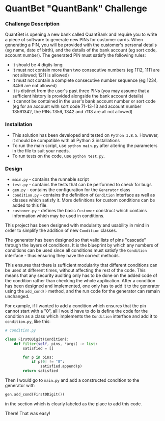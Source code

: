 # QuantBet "QuantBank" Challenge

### Challenge Description

QuantBet is opening a new bank called QuantBank and require you to write a piece of software to generate new PINs for
customer cards. When generating a PIN, you will be provided with the customer's personal details (eg name, date of
birth), and the details of the bank account (eg sort code, account number). The generated PIN must satisfy the following
rules:

- It should be 4 digits long
- It must not contain more than two consecutive numbers (eg 1112, 1111 are not allowed; 1211 is allowed)
- It must not contain a complete consecutive number sequence (eg 1234, 3456 are not allowed)
- It is distinct from the user's past three PINs (you may assume that a sufficient history is provided alongside the
  bank account details)
- It cannot be contained in the user's bank account number or sort code (eg for an account with sort code 71-13-13 and
  account number 13561342, the PINs 1356, 1342 and 7113 are all not allowed)

### Installation

- This solution has been developed and tested on `Python 3.8.5`. However, it should be compatible with all Python 3
  installations
- To run the main script, use `python main.py` after altering the parameters in the file to suit your needs.
- To run tests on the code, use `python test.py`.

### Design

- `main.py` - contains the runnable script
- `test.py` - contains the tests that can be performed to check for bugs
- `gen.py` - contains the configuration for the `Generator` class
- `condition.py` - contains the definition of `Condition` interface as well as classes which satisfy it. More
  definitions for custom conditions can be added to this file.
- `customer.py` - defines the basic `Customer` construct which contains information which may be used in conditions.

This project has been designed with modularity and usability in mind in order to simplify the addition of new
`Condition` classes.

The generator has been designed so that valid lists of pins "cascade" through the layers of conditions. It is the
blueprint by which any numbers of conditions can be used since all conditions must satisfy the
`Condition` interface - thus ensuring they have the correct methods.

This ensures that there is sufficient modularity that different conditions can be used at different times, without
affecting the rest of the code. This means that any security auditing only has to be done on the added code of the
condition rather than checking the whole application. After a condition has been designed and implemented, one
only has to add it to the generator using the `add_cond()` method, and the run code for the generator can remain
unchanged.

For example, if I wanted to add a condition which ensures that the pin cannot start with a "0", all I would have to do
is define the code for the condition as a class which implements the `Condition` interface and add it to
`condition.py`, like this:

```python
# condition.py

class First0Digit(Condition):
    def filter(self, pins, *args) -> list:
        satisfied = []

        for p in pins:
            if p[0] != "0":
                satisfied.append(p)
        return satisfied
```

Then I would go to `main.py` and add a constructed condition to the generator with
```python
gen.add_cond(First0Digit())
```
in the section which is clearly labeled as the place to add this code.

There! That was easy!
